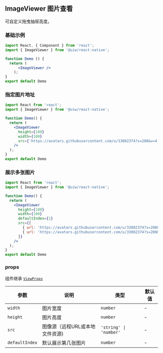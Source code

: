 ImageViewer 图片查看
---

<!-- ![](https://user-images.githubusercontent.com/66067296/148637929-a8ef7878-c7b6-4af6-af9e-f610cf96ab45.gif) -->
<!--rehype:style=zoom: 33%;float: right; margin-left: 15px;-->

可自定义拖曳抽屉高度。

### 基础示例

```jsx mdx:preview&background=#bebebe29
import React, { Component } from 'react';
import { ImageViewer } from '@uiw/react-native';

function Demo () {
  return (
      <ImageViewer />
    );
}
export default Demo
```

### 指定图片地址

```jsx mdx:preview&background=#bebebe29
import React from 'react';
import { ImageViewer } from '@uiw/react-native';

function Demo() {
  return (
    <ImageViewer
      height={100}
      width={100}
      src={'https://avatars.githubusercontent.com/u/33082374?s=200&v=4'}
    />
  );
}
export default Demo
```

### 展示多张图片

```jsx mdx:preview&background=#bebebe29
import React from 'react';
import { ImageViewer } from '@uiw/react-native';

function Demo() {
  return (
    <ImageViewer
      height={100}
      width={100}
      defaultIndex={1}
      src={[
        { url: 'https://avatars.githubusercontent.com/u/33082374?s=200&v=4' },
        { url: 'https://avatars.githubusercontent.com/u/33082374?s=200&v=4' }
      ]}
    />
  );
}
export default Demo
```

### props

组件继承 [`ViewProps`](https://reactnative.dev/docs/view)

| 参数 | 说明 | 类型 | 默认值 |
|------|------|-----|------|
| `width` | 图片宽度 | `number` | - |
| `height` | 图片高度 | `number` | - |
| `src` | 图像源（远程URL或本地文件资源) | `'string' \| 'number'` | - |
| `defaultIndex` | 默认展示第几张图片 | `number` | - |
